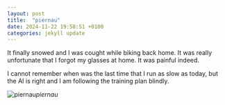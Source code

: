 ```yaml
---
layout: post
title:  "piernau"
date: 2024-11-22 19:58:51 +0100
categories: jekyll update
---
```


It finally snowed and I was cought while biking back home. It was really unfortunate that I forgot my glasses at home. It was painful indeed.   

I cannot remember when was the last time that I run as slow as today, but the AI is right and I am following the training plan blindly.   





![piernau](https://lh3.googleusercontent.com/pw/AP1GczMGhN4zITu-un4HOzE_Nhx70QHKEQKLq9qgffUzzorr_t9fIJ1-ai4j-rHE79CZeFCE-F58dRI8TGqH5r4tpy_GIYZg1tT4voYFbv1w2VR5-iXazpk=w0
)*piernau*&nbsp;



[jekyll-docs]: https://jekyllrb.com/docs/home
[jekyll-gh]:   https://github.com/jekyll/jekyll
[jekyll-talk]: https://talk.jekyllrb.com/
